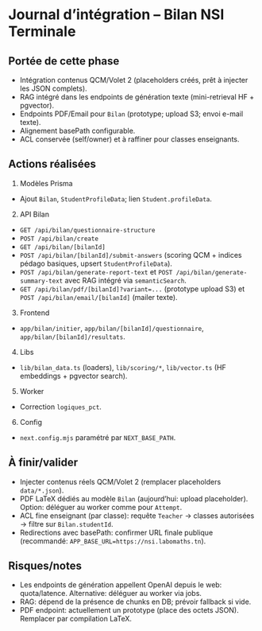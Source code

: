 # Journal d’intégration – Bilan NSI Terminale

## Portée de cette phase

- Intégration contenus QCM/Volet 2 (placeholders créés, prêt à injecter les JSON complets).
- RAG intégré dans les endpoints de génération texte (mini-retrieval HF + pgvector).
- Endpoints PDF/Email pour `Bilan` (prototype; upload S3; envoi e-mail texte).
- Alignement basePath configurable.
- ACL conservée (self/owner) et à raffiner pour classes enseignants.

## Actions réalisées

1) Modèles Prisma

- Ajout `Bilan`, `StudentProfileData`; lien `Student.profileData`.

2) API Bilan

- `GET /api/bilan/questionnaire-structure`
- `POST /api/bilan/create`
- `GET /api/bilan/[bilanId]`
- `POST /api/bilan/[bilanId]/submit-answers` (scoring QCM + indices pédago basiques, upsert `StudentProfileData`).
- `POST /api/bilan/generate-report-text` et `POST /api/bilan/generate-summary-text` avec RAG intégré via `semanticSearch`.
- `GET /api/bilan/pdf/[bilanId]?variant=...` (prototype upload S3) et `POST /api/bilan/email/[bilanId]` (mailer texte).

3) Frontend

- `app/bilan/initier`, `app/bilan/[bilanId]/questionnaire`, `app/bilan/[bilanId]/resultats`.

4) Libs

- `lib/bilan_data.ts` (loaders), `lib/scoring/*`, `lib/vector.ts` (HF embeddings + pgvector search).

5) Worker

- Correction `logiques_pct`.

6) Config

- `next.config.mjs` paramétré par `NEXT_BASE_PATH`.

## À finir/valider

- Injecter contenus réels QCM/Volet 2 (remplacer placeholders `data/*.json`).
- PDF LaTeX dédiés au modèle `Bilan` (aujourd’hui: upload placeholder). Option: déléguer au worker comme pour `Attempt`.
- ACL fine enseignant (par classe): requête `Teacher` → classes autorisées → filtre sur `Bilan.studentId`.
- Redirections avec basePath: confirmer URL finale publique (recommandé: `APP_BASE_URL=https://nsi.labomaths.tn`).

## Risques/notes

- Les endpoints de génération appellent OpenAI depuis le web: quota/latence. Alternative: déléguer au worker via jobs.
- RAG: dépend de la présence de chunks en DB; prévoir fallback si vide.
- PDF endpoint: actuellement un prototype (place des octets JSON). Remplacer par compilation LaTeX.
